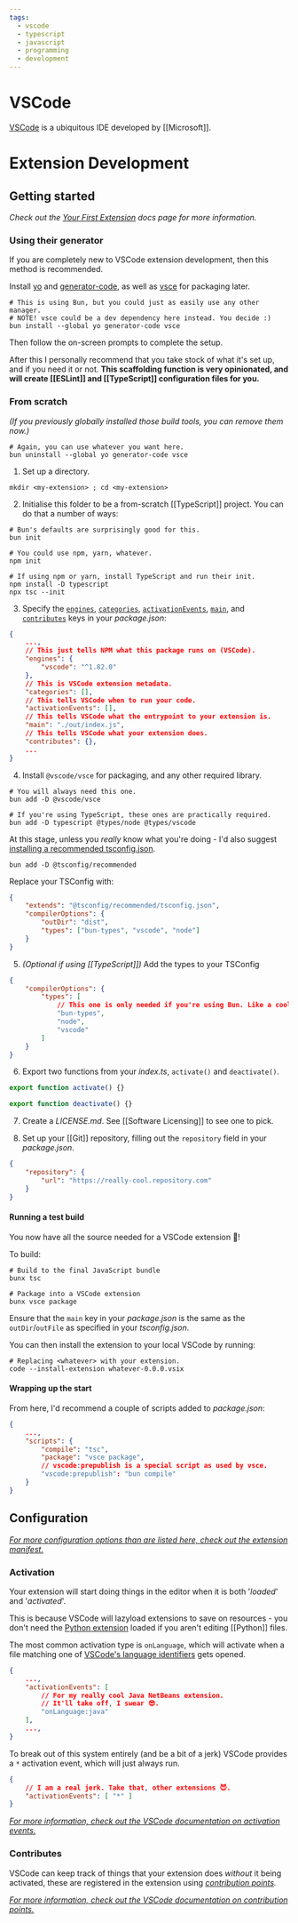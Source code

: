 ```yaml
---
tags:
  - vscode
  - typescript
  - javascript
  - programming
  - development
---
```


# VSCode

[VSCode](https://code.visualstudio.com/) is a ubiquitous IDE developed by [[Microsoft]].

# Extension Development

## Getting started

*Check out the [Your First Extension](https://code.visualstudio.com/api/get-started/your-first-extension) docs page for more information.*

### Using their generator

If you are completely new to VSCode extension development, then this method is recommended.

Install [yo](https://yeoman.io/) and [generator-code](https://www.npmjs.com/package/generator-code), as well as [vsce](https://github.com/microsoft/vscode-vsce) for packaging later.
```shell
# This is using Bun, but you could just as easily use any other manager.
# NOTE! vsce could be a dev dependency here instead. You decide :)
bun install --global yo generator-code vsce
```

Then follow the on-screen prompts to complete the setup.

After this I personally recommend that you take stock of what it's set up, and if you need it or not. **This scaffolding function is very opinionated, and will create [[ESLint]] and [[TypeScript]] configuration files for you.**

### From scratch

*(If you previously globally installed those build tools, you can remove them now.)*
```shell
# Again, you can use whatever you want here.
bun uninstall --global yo generator-code vsce
```

1. Set up a directory.
```shell
mkdir <my-extension> ; cd <my-extension>
```

2. Initialise this folder to be a from-scratch [[TypeScript]] project. You can do that a number of ways:
```shell
# Bun's defaults are surprisingly good for this.
bun init

# You could use npm, yarn, whatever.
npm init

# If using npm or yarn, install TypeScript and run their init.
npm install -D typescript
npx tsc --init
```

3. Specify the [`engines`](https://docs.npmjs.com/cli/v6/configuring-npm/package-json#engines), [`categories`](https://code.visualstudio.com/api/references/extension-manifest#:~:text=is%20and%20does.-,categories,-string%5B%5D), [`activationEvents`](#activation), [`main`](https://docs.npmjs.com/cli/v6/configuring-npm/package-json#main), and [`contributes`](#contributes) keys in your *package.json*:
```json
{
	...,
	// This just tells NPM what this package runs on (VSCode).
	"engines": {
		"vscode": "^1.82.0"
	},
	// This is VSCode extension metadata.
	"categories": [],
	// This tells VSCode when to run your code.
	"activationEvents": [],
	// This tells VSCode what the entrypoint to your extension is.
	"main": "./out/index.js",
	// This tells VSCode what your extension does.
	"contributes": {},
	...
}
```

4. Install `@vscode/vsce` for packaging, and any other required library.
```shell
# You will always need this one.
bun add -D @vscode/vsce

# If you're using TypeScript, these ones are practically required.
bun add -D typescript @types/node @types/vscode
```

At this stage, unless you *really* know what you're doing - I'd also suggest [installing a recommended tsconfig.json](https://github.com/tsconfig/bases#available-tsconfigs).

```shell
bun add -D @tsconfig/recommended
```

Replace your TSConfig with:
```json
{
	"extends": "@tsconfig/recommended/tsconfig.json",
	"compilerOptions": {
		"outDir": "dist",
		"types": ["bun-types", "vscode", "node"]
	}
}
```

5. *(Optional if using [[TypeScript]])* Add the types to your TSConfig
```json
{
	"compilerOptions": {
		"types": [
			// This one is only needed if you're using Bun. Like a cool guy.
			"bun-types",
			"node",
			"vscode"
		]
	}
}
```

6. Export two functions from your *index.ts*, `activate()` and `deactivate()`.
```typescript
export function activate() {}

export function deactivate() {}
```

7. Create a *LICENSE.md*. See [[Software Licensing]] to see one to pick.

8. Set up your [[Git]] repository, filling out the `repository` field in your *package.json*.
```json
{
	"repository": {
		"url": "https://really-cool.repository.com"
	}
}
```

#### Running a test build

You now have all the source needed for a VSCode extension 🥳!

To build:
```shell
# Build to the final JavaScript bundle
bunx tsc

# Package into a VSCode extension
bunx vsce package
```

Ensure that the `main` key in your *package.json* is the same as the `outDir`/`outFile` as specified in your *tsconfig.json*.

You can then install the extension to your local VSCode by running:
```shell
# Replacing <whatever> with your extension.
code --install-extension whatever-0.0.0.vsix
```

#### Wrapping up the start

From here, I'd recommend a couple of scripts added to *package.json*:
```json
{
	...,
	"scripts": {
		"compile": "tsc",
		"package": "vsce package",
		// vscode:prepublish is a special script as used by vsce.
		"vscode:prepublish": "bun compile"
	}
}
```
## Configuration

[*For more configuration options than are listed here, check out the extension manifest.*](https://code.visualstudio.com/api/references/extension-manifest)

### Activation

Your extension will start doing things in the editor when it is both '*loaded*' and '*activated*'.

This is because VSCode will lazyload extensions to save on resources - you don't need the [Python extension](https://marketplace.visualstudio.com/items?itemName=ms-python.python) loaded if you aren't editing [[Python]] files.

The most common activation type is `onLanguage`, which will activate when a file matching one of [VSCode's language identifiers](https://code.visualstudio.com/docs/languages/identifiers) gets opened.

```json
{
	...,
	"activationEvents": [
		// For my really cool Java NetBeans extension.
		// It'll take off, I swear 😎.
		"onLanguage:java"
	],
	...,
}
```

To break out of this system entirely (and be a bit of a jerk) VSCode provides a `*` activation event, which will just always run.

```json
{
	// I am a real jerk. Take that, other extensions 😈.
	"activationEvents": [ "*" ]
}
```

[*For more information, check out the VSCode documentation on activation events.*](https://code.visualstudio.com/api/references/activation-events)

### Contributes

VSCode can keep track of things that your extension does *without* it being activated, these are registered in the extension using *[contribution points](https://code.visualstudio.com/api/references/contribution-points).*



[*For more information, check out the VSCode documentation on contribution points.*](https://code.visualstudio.com/api/references/contribution-points)